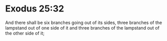 # Exodus 25:32

And there shall be six branches going out of its sides, three branches of the lampstand out of one side of it and three branches of the lampstand out of the other side of it;
